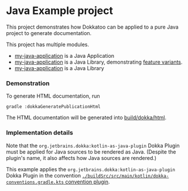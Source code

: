 # Java Example project

This project demonstrates how Dokkatoo can be applied to a pure Java project
to generate documentation.

This project has multiple modules.

* [my-java-application](my-java-application) is a Java Application
* [my-java-application](my-java-features) is a Java Library, demonstrating
  [feature variants](https://docs.gradle.org/current/userguide/feature_variants.html).
* [my-java-application](my-java-library) is a Java Library

### Demonstration

To generate HTML documentation, run

```shell
gradle :dokkaGeneratePublicationHtml
```

The HTML documentation will be generated into [build/dokka/html](./build/dokka/html/).

### Implementation details

Note that the `org.jetbrains.dokka:kotlin-as-java-plugin` Dokka Plugin
must be applied for Java sources to be rendered as Java.
(Despite the plugin's name, it also affects how Java sources are rendered.)

This example applies the `org.jetbrains.dokka:kotlin-as-java-plugin` Dokka Plugin
in the convention
[`./buildSrc/src/main/kotlin/dokka-conventions.gradle.kts` convention plugin](buildSrc/src/main/kotlin/dokka-convention.gradle.kts).
